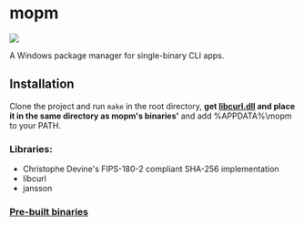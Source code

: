 # mopm

<img src="https://forthebadge.com/images/badges/you-didnt-ask-for-this.svg">

A Windows package manager for single-binary CLI apps.

## Installation

Clone the project and run `make` in the root directory, **get [libcurl.dll](https://curl.se/download.html#Win32) and place it in the same directory as mopm's binaries'** and add %APPDATA%\mopm to your PATH.

### Libraries:
- Christophe Devine's FIPS-180-2 compliant SHA-256 implementation
- libcurl
- jansson

### [Pre-built binaries](https://localtings.github.io/mopm/)